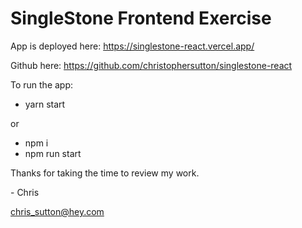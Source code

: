 # SingleStone Frontend Exercise
App is deployed here: https://singlestone-react.vercel.app/

Github here: https://github.com/christophersutton/singlestone-react

To run the app:
- yarn start

or
- npm i 
- npm run start



Thanks for taking the time to review my work.

\- Chris

chris_sutton@hey.com

